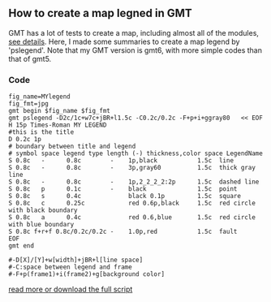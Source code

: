 ## How to create a map legned in GMT

GMT has a lot of tests to create a map, including almost all of the modules, [see details]("https://github.com/GenericMappingTools/gmt/tree/master/test"). Here, I made some summaries to create a map legend by 'pslegend'. Note that my GMT version is gmt6, with more simple codes than that of gmt5.

### Code
```
fig_name=MYlegend
fig_fmt=jpg 
gmt begin $fig_name $fig_fmt
gmt pslegend -D2c/1c+w7c+jBR+l1.5c -C0.2c/0.2c -F+p+i+ggray80   << EOF
H 15p Times-Roman MY LEGEND  
#this is the title
D 0.2c 1p 
# boundary between title and legend 
# symbol space legend type length (-) thickness,color space LegendName
S 0.8c   -      0.8c        -    1p,black           1.5c  line
S 0.8c   -      0.8c        -    3p,gray60          1.5c  thick gray line
S 0.8c   -      0.8c        -    1p,2_2_2_2:2p      1.5c  dashed line
S 0.8c   p      0.1c        -    black              1.5c  point
S 0.8c   s      0.4c             black 0.1p         1.5c  square
S 0.8c   c      0.25c            red 0.6p,black     1.5c  red circle with black boundary
S 0.8c   a      0.4c             red 0.6,blue       1.5c  red circle with blue boundary
S 0.8c f+r+f 0.8c/0.2c/0.2c -    1.0p,red           1.5c  fault
EOF
gmt end

#-D[X]/[Y]+w[width]+jBR+l[line space]
#-C:space between legend and frame
#-F+p(frame1)+i(frame2)+g[background color]
```

[read more or download the full script]("https://github.com/mantle-warrior/GMT_SkillShare/tree/master/20190520GMT_legend")






